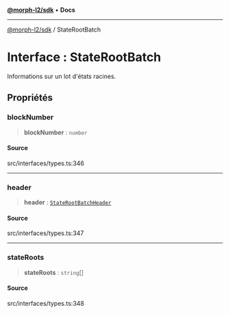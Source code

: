 [**@morph-l2/sdk**](../globals.md) • **Docs**

***

[@morph-l2/sdk](../globals.md) / StateRootBatch

# Interface : StateRootBatch

Informations sur un lot d'états racines.

## Propriétés

### blockNumber

> **blockNumber** : `number`

#### Source

src/interfaces/types.ts:346

***

### header

> **header** : [`StateRootBatchHeader`](StateRootBatchHeader.md)

#### Source

src/interfaces/types.ts:347

***

### stateRoots

> **stateRoots** : `string`[]

#### Source

src/interfaces/types.ts:348
